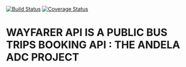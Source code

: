 [![Build Status](https://travis-ci.org/austainodedon/WayFarer-API.svg?branch=develop)](https://travis-ci.org/austainodedon/WayFarer-API) [![Coverage Status](https://coveralls.io/repos/github/austainodedon/WayFarer-API/badge.svg?branch=develop)](https://coveralls.io/github/austainodedon/WayFarer-API?branch=develop)


# WAYFARER API IS A PUBLIC BUS TRIPS BOOKING API : THE ANDELA ADC PROJECT